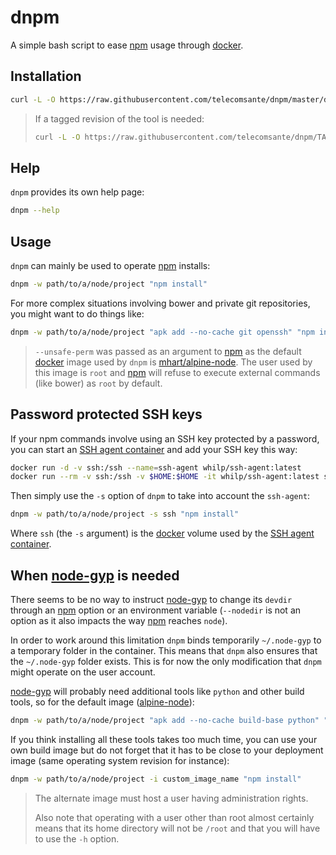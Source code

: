 # dnpm

A simple bash script to ease [npm][1] usage through [docker][2].

## Installation

```bash
curl -L -O https://raw.githubusercontent.com/telecomsante/dnpm/master/dnpm
```

> If a tagged revision of the tool is needed:
>
> ```bash
> curl -L -O https://raw.githubusercontent.com/telecomsante/dnpm/TAG/dnpm
> ```

## Help

`dnpm` provides its own help page:

```bash
dnpm --help
```

## Usage

`dnpm` can mainly be used to operate [npm][1] installs:

```bash
dnpm -w path/to/a/node/project "npm install"
```

For more complex situations involving bower and private git repositories, you might want to do things like:

```bash
dnpm -w path/to/a/node/project "apk add --no-cache git openssh" "npm install --unsafe-perm"
```

> `--unsafe-perm` was passed as an argument to [npm][1] as the default [docker][2] image used by `dnpm` is [mhart/alpine-node][4].
> The user used by this image is `root` and [npm][1] will refuse to execute external commands (like bower) as `root` by default.

## Password protected SSH keys

If your npm commands involve using an SSH key protected by a password, you can start an [SSH agent container][3] and add your SSH key this way:

```bash
docker run -d -v ssh:/ssh --name=ssh-agent whilp/ssh-agent:latest
docker run --rm -v ssh:/ssh -v $HOME:$HOME -it whilp/ssh-agent:latest ssh-add $HOME/.ssh/id_rsa
```

Then simply use the `-s` option of `dnpm` to take into account the `ssh-agent`:

```bash
dnpm -w path/to/a/node/project -s ssh "npm install"
```

Where `ssh` (the `-s` argument) is the [docker][2] volume used by the [SSH agent container][3].

## When [node-gyp][5] is needed

There seems to be no way to instruct [node-gyp][5] to change its `devdir` through an [npm][1] option or an environment variable (`--nodedir` is not an option as it also impacts the way [npm][1] reaches `node`).

In order to work around this limitation `dnpm` binds temporarily `~/.node-gyp` to a temporary folder in the container.
This means that `dnpm` also ensures that the `~/.node-gyp` folder exists.
This is for now the only modification that `dnpm` might operate on the user account.

[node-gyp][5] will probably need additional tools like `python` and other build tools, so for the default image ([alpine-node][4]):

```bash
dnpm -w path/to/a/node/project "apk add --no-cache build-base python" "npm install"
```

If you think installing all these tools takes too much time, you can use your own build image but do not forget that it has to be close to your deployment image (same operating system revision for instance):

```bash
dnpm -w path/to/a/node/project -i custom_image_name "npm install"
```

> The alternate image must host a user having administration rights.
>
> Also note that operating with a user other than root almost certainly means that its home directory will not be `/root` and that you will have to use the `-h` option.

[1]: https://www.npmjs.com/
[2]: https://www.docker.com/
[3]: https://github.com/whilp/ssh-agent
[4]: https://hub.docker.com/r/mhart/alpine-node/
[5]: https://github.com/nodejs/node-gyp
